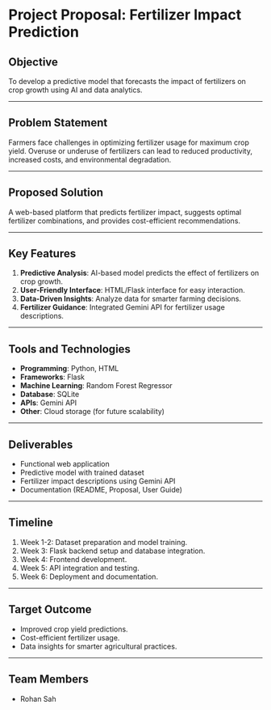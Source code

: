 # Project Proposal: Fertilizer Impact Prediction

## Objective
To develop a predictive model that forecasts the impact of fertilizers on crop growth using AI and data analytics.

---

## Problem Statement
Farmers face challenges in optimizing fertilizer usage for maximum crop yield. Overuse or underuse of fertilizers can lead to reduced productivity, increased costs, and environmental degradation.

---

## Proposed Solution
A web-based platform that predicts fertilizer impact, suggests optimal fertilizer combinations, and provides cost-efficient recommendations.

---

## Key Features
1. **Predictive Analysis**: AI-based model predicts the effect of fertilizers on crop growth.
2. **User-Friendly Interface**: HTML/Flask interface for easy interaction.
3. **Data-Driven Insights**: Analyze data for smarter farming decisions.
4. **Fertilizer Guidance**: Integrated Gemini API for fertilizer usage descriptions.

---

## Tools and Technologies
- **Programming**: Python, HTML
- **Frameworks**: Flask
- **Machine Learning**: Random Forest Regressor
- **Database**: SQLite
- **APIs**: Gemini API
- **Other**: Cloud storage (for future scalability)

---

## Deliverables
- Functional web application
- Predictive model with trained dataset
- Fertilizer impact descriptions using Gemini API
- Documentation (README, Proposal, User Guide)

---

## Timeline
1. Week 1-2: Dataset preparation and model training.
2. Week 3: Flask backend setup and database integration.
3. Week 4: Frontend development.
4. Week 5: API integration and testing.
5. Week 6: Deployment and documentation.

---

## Target Outcome
- Improved crop yield predictions.
- Cost-efficient fertilizer usage.
- Data insights for smarter agricultural practices.

---

## Team Members
- Rohan Sah
